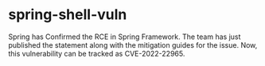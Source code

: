 # spring-shell-vuln
Spring has Confirmed the RCE in Spring Framework. The team has just published the statement along with the mitigation guides for the issue. Now, this vulnerability can be tracked as CVE-2022-22965.
